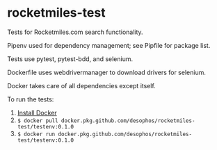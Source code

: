 # rocketmiles-test
Tests for Rocketmiles.com search functionality.

Pipenv used for dependency management; see Pipfile for package list.

Tests use pytest, pytest-bdd, and selenium.

Dockerfile uses webdrivermanager to download drivers for selenium.

Docker takes care of all dependencies except itself.

To run the tests:
1. [Install Docker](https://hub.docker.com/?overlay=onboarding)
2. `$ docker pull docker.pkg.github.com/desophos/rocketmiles-test/testenv:0.1.0`
3. `$ docker run docker.pkg.github.com/desophos/rocketmiles-test/testenv:0.1.0`
